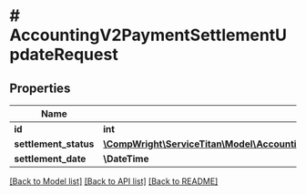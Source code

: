 # # AccountingV2PaymentSettlementUpdateRequest

## Properties

Name | Type | Description | Notes
------------ | ------------- | ------------- | -------------
**id** | **int** |  |
**settlement_status** | [**\CompWright\ServiceTitan\Model\AccountingV2PaymentSettlementUpdateRequestSettlementStatus**](AccountingV2PaymentSettlementUpdateRequestSettlementStatus.md) |  | [optional]
**settlement_date** | **\DateTime** |  | [optional]

[[Back to Model list]](../../README.md#models) [[Back to API list]](../../README.md#endpoints) [[Back to README]](../../README.md)
